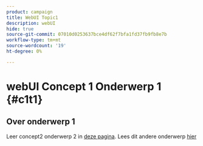 ```yaml
---
product: campaign
title: WebUI Topic1
description: webUI
hide: true
source-git-commit: 07010d0253637bce4df62f7bfa1fd37fb9fb8e7b
workflow-type: tm+mt
source-wordcount: '19'
ht-degree: 0%

---
```


# webUI Concept 1 Onderwerp 1 {#c1t1}

## Over onderwerp 1

Leer concept2 onderwerp 2 in [deze pagina](../concept2/topic2.md).
Lees dit andere onderwerp [hier](../../automation/workflow/about-workflows.md)